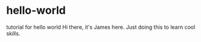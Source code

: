 # hello-world
tutorial for hello world
Hi there, it's James here. Just doing this to learn cool skills.
